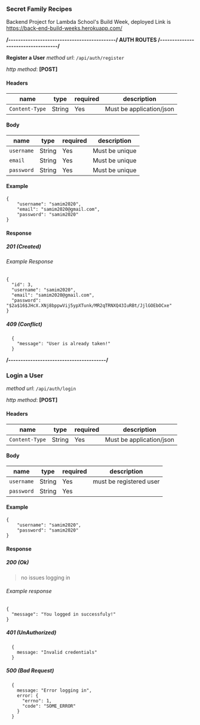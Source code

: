 ### Secret Family Recipes ###

Backend Project for Lambda School's Build Week, deployed Link is https://back-end-build-weeks.herokuapp.com/

**/--------------------------------------------/ AUTH ROUTES /-----------------------------------/**

**Register a User**
_method url_: `/api/auth/register`

_http method_: **[POST]**

#### Headers

| name           | type   | required | description              |
| -------------- | ------ | -------- | ------------------------ |
| `Content-Type` | String | Yes      | Must be application/json |

#### Body

| name         | type   | required | description            |
| ------------ | ------ | -------- | --------------         |
| `username`   | String | Yes      | Must be unique         |
| `email`      | String | Yes      | Must be unique         |
| `password`   | String | Yes      | Must be unique         |


#### Example

```
{
	"username": "samim2020",
	"email": "samim2020@gmail.com",
	"password": "samim2020"
}
```

#### Response

##### 201 (Created)

###### Example Response

```
{
  "id": 3,
  "username": "samim2020",
  "email": "samim2020@gmail.com",
  "password": "$2a$16$JHcX.XNj8bppwVij5ypXTunk/MR2qTRNXQ43IuRBt/JjlGOEbOCxe"
}
```

##### 409 (Conflict)

```
  {
    "message": "User is already taken!"
  }
```

**/----------------------------------------/**

### **Login a User**

_method url_: `/api/auth/login`

_http method_: **[POST]**

#### Headers

| name           | type   | required | description              |
| -------------- | ------ | -------- | ------------------------ |
| `Content-Type` | String | Yes      | Must be application/json |

#### Body

| name       | type   | required | description             |
| ---------- | ------ | -------- | ----------------------- |
| `username` | String | Yes      | must be registered user |
| `password` | String | Yes      |                         |

#### Example

```
{
	"username": "samim2020",
	"password": "samim2020"
}
```

#### Response

##### 200 (Ok)

> no issues logging in

###### Example response

```
{
  "message": "You logged in successfuly!"
}
```

##### 401 (UnAuthorized)

```
  {
    message: "Invalid credentials"
  }
```

##### 500 (Bad Request)

```
  {
    message: "Error logging in",
    error: {
      "errno": 1,
      "code": "SOME_ERROR"
    }
  }
```